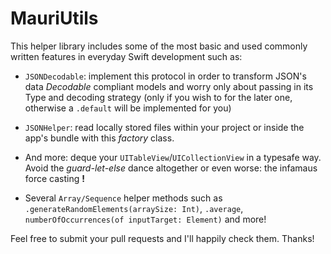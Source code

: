 # MauriUtils

This helper library includes some of the most basic and used commonly written features in everyday Swift development such as:

- `JSONDecodable`: implement this protocol in order to transform JSON's data _Decodable_ compliant models and worry only about passing in its Type and decoding strategy (only if you wish to for the later one, otherwise a `.default` will be implemented for you)

- `JSONHelper`: read locally stored files within your project or inside the app's bundle with this _factory_ class.

- And more: deque your `UITableView`/`UICollectionView` in a typesafe way. Avoid the _guard-let-else_ dance altogether or even worse: the infamaus force casting **!**

- Several `Array/Sequence` helper methods such as `.generateRandomElements(arraySize: Int)`, `.average`, `numberOfOccurrences(of inputTarget: Element)` and more!

Feel free to submit your pull requests and I'll happily check them. Thanks!
